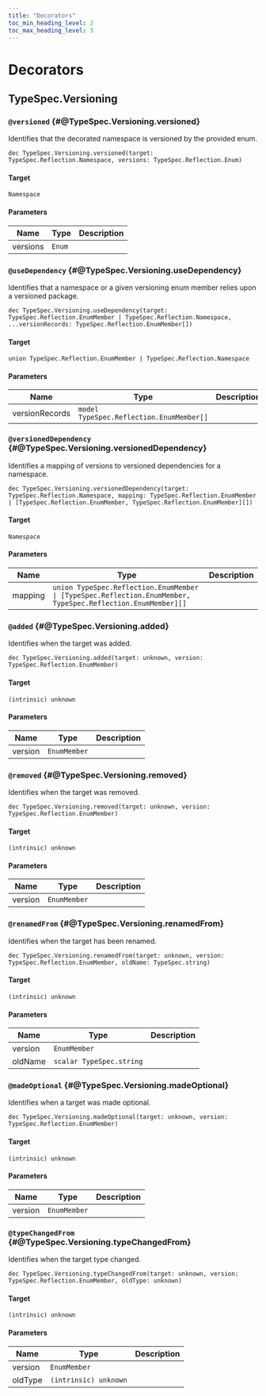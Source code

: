 ```yaml
---
title: "Decorators"
toc_min_heading_level: 2
toc_max_heading_level: 3
---
```


# Decorators

## TypeSpec.Versioning

### `@versioned` {#@TypeSpec.Versioning.versioned}

Identifies that the decorated namespace is versioned by the provided enum.

```typespec
dec TypeSpec.Versioning.versioned(target: TypeSpec.Reflection.Namespace, versions: TypeSpec.Reflection.Enum)
```

#### Target

`Namespace`

#### Parameters

| Name     | Type   | Description |
| -------- | ------ | ----------- |
| versions | `Enum` |             |

### `@useDependency` {#@TypeSpec.Versioning.useDependency}

Identifies that a namespace or a given versioning enum member relies upon a versioned package.

```typespec
dec TypeSpec.Versioning.useDependency(target: TypeSpec.Reflection.EnumMember | TypeSpec.Reflection.Namespace, ...versionRecords: TypeSpec.Reflection.EnumMember[])
```

#### Target

`union TypeSpec.Reflection.EnumMember | TypeSpec.Reflection.Namespace`

#### Parameters

| Name           | Type                                     | Description |
| -------------- | ---------------------------------------- | ----------- |
| versionRecords | `model TypeSpec.Reflection.EnumMember[]` |             |

### `@versionedDependency` {#@TypeSpec.Versioning.versionedDependency}

Identifies a mapping of versions to versioned dependencies for a namespace.

```typespec
dec TypeSpec.Versioning.versionedDependency(target: TypeSpec.Reflection.Namespace, mapping: TypeSpec.Reflection.EnumMember | [TypeSpec.Reflection.EnumMember, TypeSpec.Reflection.EnumMember][])
```

#### Target

`Namespace`

#### Parameters

| Name    | Type                                                                                                         | Description |
| ------- | ------------------------------------------------------------------------------------------------------------ | ----------- |
| mapping | `union TypeSpec.Reflection.EnumMember \| [TypeSpec.Reflection.EnumMember, TypeSpec.Reflection.EnumMember][]` |             |

### `@added` {#@TypeSpec.Versioning.added}

Identifies when the target was added.

```typespec
dec TypeSpec.Versioning.added(target: unknown, version: TypeSpec.Reflection.EnumMember)
```

#### Target

`(intrinsic) unknown`

#### Parameters

| Name    | Type         | Description |
| ------- | ------------ | ----------- |
| version | `EnumMember` |             |

### `@removed` {#@TypeSpec.Versioning.removed}

Identifies when the target was removed.

```typespec
dec TypeSpec.Versioning.removed(target: unknown, version: TypeSpec.Reflection.EnumMember)
```

#### Target

`(intrinsic) unknown`

#### Parameters

| Name    | Type         | Description |
| ------- | ------------ | ----------- |
| version | `EnumMember` |             |

### `@renamedFrom` {#@TypeSpec.Versioning.renamedFrom}

Identifies when the target has been renamed.

```typespec
dec TypeSpec.Versioning.renamedFrom(target: unknown, version: TypeSpec.Reflection.EnumMember, oldName: TypeSpec.string)
```

#### Target

`(intrinsic) unknown`

#### Parameters

| Name    | Type                     | Description |
| ------- | ------------------------ | ----------- |
| version | `EnumMember`             |             |
| oldName | `scalar TypeSpec.string` |             |

### `@madeOptional` {#@TypeSpec.Versioning.madeOptional}

Identifies when a target was made optional.

```typespec
dec TypeSpec.Versioning.madeOptional(target: unknown, version: TypeSpec.Reflection.EnumMember)
```

#### Target

`(intrinsic) unknown`

#### Parameters

| Name    | Type         | Description |
| ------- | ------------ | ----------- |
| version | `EnumMember` |             |

### `@typeChangedFrom` {#@TypeSpec.Versioning.typeChangedFrom}

Identifies when the target type changed.

```typespec
dec TypeSpec.Versioning.typeChangedFrom(target: unknown, version: TypeSpec.Reflection.EnumMember, oldType: unknown)
```

#### Target

`(intrinsic) unknown`

#### Parameters

| Name    | Type                  | Description |
| ------- | --------------------- | ----------- |
| version | `EnumMember`          |             |
| oldType | `(intrinsic) unknown` |             |

